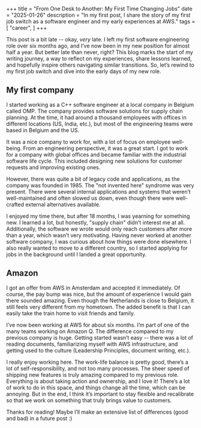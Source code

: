+++
title = "From One Desk to Another: My First Time Changing Jobs"
date = "2025-01-26"
description = "In my first post, I share the story of my first job switch as a software engineer and my early experiences at AWS."
tags = [
    "career",
]
+++

This post is a bit late -- okay, *very* late.
I left my first software engineering role over six months ago,
and I’ve now been in my new position for almost half a year.
But better late than never, right? This blog marks the start of my writing journey,
a way to reflect on my experiences, share lessons learned,
and hopefully inspire others navigating similar transitions.
So, let’s rewind to my first job switch and dive into the early days of my new role.


## My first company
I started working as a C++ software engineer at a local company in Belgium called OMP.
The company provides software solutions for supply chain planning.
At the time, it had around a thousand employees with offices in different locations
(US, India, etc.), but most of the engineering teams were based in Belgium and the US.

It was a nice company to work for, with a lot of focus on employee well-being.
From an engineering perspective, it was a great start.
I got to work for a company with global offices and became familiar with the industrial software
life cycle.
This included designing new solutions for customer requests and improving existing ones.

However, there was quite a bit of legacy code and applications, as the company was founded in 1985.
The "not invented here" syndrome was very present. There were several internal applications and
systems that weren’t well-maintained and often slowed us down, even though there were well-crafted
external alternatives available.

I enjoyed my time there, but after 18 months, I was yearning for something new.
I learned a lot, but honestly, "supply chain" didn’t interest me at all.
Additionally, the software we wrote would only reach customers after more than a year,
which wasn’t very motivating. Having never worked at another software company,
I was curious about how things were done elsewhere. I also really wanted to move to a different
country, so I started applying for jobs in the background until I landed a great opportunity.


## Amazon
I got an offer from AWS in Amsterdam and accepted it immediately.
Of course, the pay bump was nice, but the amount of experience I would gain there sounded amazing.
Even though the Netherlands is close to Belgium, it still feels very different from my hometown.
The added benefit is that I can easily take the train home to visit friends and family.

I’ve now been working at AWS for about six months.
I’m part of one of the many teams working on Amazon Q.
The difference compared to my previous company is huge.
Getting started wasn’t easy -- there was a lot of reading documents, familiarizing myself with AWS
infrastructure, and getting used to the culture (Leadership Principles, document writing, etc.).

I really enjoy working here.
The work-life balance is pretty good, there’s a lot of self-responsibility,
and not too many processes. The sheer speed of shipping new features is truly amazing compared
to my previous role. Everything is about taking action and ownership, and I love it!
There’s a lot of work to do in this space, and things change all the time, which can be annoying.
But in the end, I think it’s important to stay flexible and recalibrate so that we work on
something that truly brings value to customers.



Thanks for reading!
Maybe I’ll make an extensive list of differences (good and bad) in a future post :)

